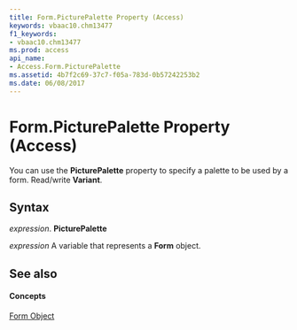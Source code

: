 ```yaml
---
title: Form.PicturePalette Property (Access)
keywords: vbaac10.chm13477
f1_keywords:
- vbaac10.chm13477
ms.prod: access
api_name:
- Access.Form.PicturePalette
ms.assetid: 4b7f2c69-37c7-f05a-783d-0b57242253b2
ms.date: 06/08/2017
---
```



# Form.PicturePalette Property (Access)

You can use the **PicturePalette** property to specify a palette to be used by a form. Read/write **Variant**.


## Syntax

 _expression_. **PicturePalette**

 _expression_ A variable that represents a **Form** object.


## See also


#### Concepts


[Form Object](form-object-access.md)

